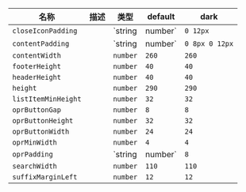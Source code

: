 | 名称 | 描述 | 类型 | default | dark |
|---|---|---|---|---|
| `closeIconPadding` |  | `string | number` | `0 12px` | `0 12px` |
| `contentPadding` |  | `string | number` | `0 8px 0 12px` | `0 8px 0 12px` |
| `contentWidth` |  | `number` | `260` | `260` |
| `footerHeight` |  | `number` | `40` | `40` |
| `headerHeight` |  | `number` | `40` | `40` |
| `height` |  | `number` | `290` | `290` |
| `listItemMinHeight` |  | `number` | `32` | `32` |
| `oprButtonGap` |  | `number` | `8` | `8` |
| `oprButtonHeight` |  | `number` | `32` | `32` |
| `oprButtonWidth` |  | `number` | `24` | `24` |
| `oprMinWidth` |  | `number` | `4` | `4` |
| `oprPadding` |  | `string | number` | `8` | `8` |
| `searchWidth` |  | `number` | `110` | `110` |
| `suffixMarginLeft` |  | `number` | `12` | `12` |
